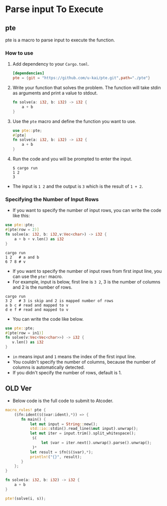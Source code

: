 # Parse input To Execute

## pte

pte is a macro to parse input to execute the function.

### How to use

1. Add dependency to your `Cargo.toml`.

   ```toml
   [dependencies]
   pte = {git = "https://github.com/u-kai/pte.git",path="./pte"}
   ```

1. Write your function that solves the problem. The function will take stdin as arguments and print a value to stdout.

   ```rust
   fn solve(a: i32, b: i32) -> i32 {
       a + b
   }
   ```

1. Use the `pte` macro and define the function you want to use.

   ```rust
   use pte::pte;
   #[pte]
   fn solve(a: i32, b: i32) -> i32 {
       a + b
   }
   ```

1. Run the code and you will be prompted to enter the input.

   ```shell
   $ cargo run
   1 2
   3
   ```

- The input is `1 2` and the output is `3` which is the result of `1 + 2`.

### Specifying the Number of Input Rows

- If you want to specify the number of input rows, you can write the code like this:

```rust
use pte::pte;
#[pte(row = 2)]
fn solve(a: i32, b: i32,v:Vec<char>) -> i32 {
    a + b + v.len() as i32
}
```

```shell
cargo run
1 2   # a and b
6 7 8 # v
```

- If you want to specify the number of input rows from first input line, you can use the `pte!` macro.
- For example, input is below, first line is `3 2`, 3 is the number of columns and 2 is the number of rows.

```shell
cargo run
3 2   # 3 is skip and 2 is mapped number of rows
a b c # read and mapped to v
d e f # read and mapped to v
```

- You can write the code like below.

```rust
use pte::pte;
#[pte(row = in1)]
fn solve(v:Vec<Vec<char>>) -> i32 {
   v.len() as i32
}
```

- `in` means input and `1` means the index of the first input line.
- You couldn't specify the number of columns, because the number of columns is automatically detected.
- If you didn't specify the number of rows, default is 1.

## OLD Ver

- Below code is the full code to submit to Atcoder.

```rust
macro_rules! pte {
    ($fn:ident($($var:ident),*)) => {
       fn main() {
           let mut input = String::new();
           std::io::stdin().read_line(&mut input).unwrap();
           let mut iter = input.trim().split_whitespace();
            $(
                let $var = iter.next().unwrap().parse().unwrap();
            )*
           let result = $fn($($var),*);
           println!("{}", result);
       }
    };
}

fn solve(a: i32, b: i32) -> i32 {
    a + b
}

pte!(solve(i, s));
```
